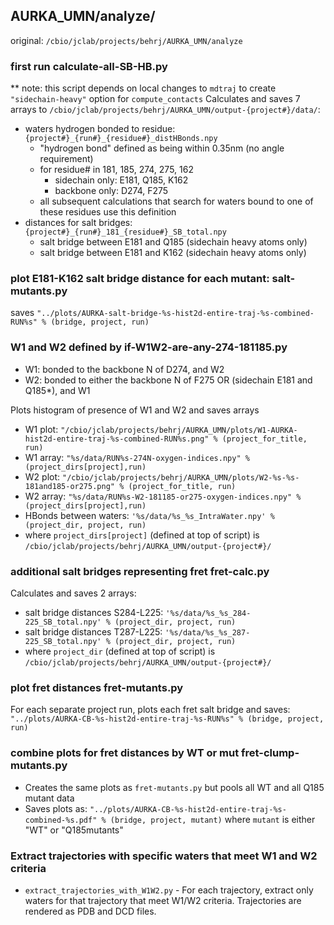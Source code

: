 ## AURKA_UMN/analyze/
original: `/cbio/jclab/projects/behrj/AURKA_UMN/analyze`
### first run calculate-all-SB-HB.py
** note: this script depends on local changes to `mdtraj` to create `"sidechain-heavy"` option for `compute_contacts`
Calculates and saves 7 arrays to `/cbio/jclab/projects/behrj/AURKA_UMN/output-{project#}/data/`:
* waters hydrogen bonded to residue: `{project#}_{run#}_{residue#}_distHBonds.npy`
  * "hydrogen bond" defined as being within 0.35nm (no angle requirement)
  * for residue# in 181, 185, 274, 275, 162
    * sidechain only: E181, Q185, K162
    * backbone only: D274, F275
  * all subsequent calculations that search for waters bound to one of these residues use this definition
* distances for salt bridges: `{project#}_{run#}_181_{residue#}_SB_total.npy`
  * salt bridge between E181 and Q185 (sidechain heavy atoms only)
  * salt bridge between E181 and K162 (sidechain heavy atoms only)

### plot E181-K162 salt bridge distance for each mutant: salt-mutants.py
saves `"../plots/AURKA-salt-bridge-%s-hist2d-entire-traj-%s-combined-RUN%s" % (bridge, project, run)`

### W1 and W2 defined by if-W1W2-are-any-274-181185.py
* W1: bonded to the backbone N of D274, and W2
* W2: bonded to either the backbone N of F275 OR (sidechain E181 and Q185*), and W1

Plots histogram of presence of W1 and W2 and saves arrays
* W1 plot: `"/cbio/jclab/projects/behrj/AURKA_UMN/plots/W1-AURKA-hist2d-entire-traj-%s-combined-RUN%s.png" % (project_for_title, run)`
* W1 array: `"%s/data/RUN%s-274N-oxygen-indices.npy" % (project_dirs[project],run)`
* W2 plot: `"/cbio/jclab/projects/behrj/AURKA_UMN/plots/W2-%s-%s-181and185-or275.png" % (project_for_title, run)`
* W2 array: `"%s/data/RUN%s-W2-181185-or275-oxygen-indices.npy" % (project_dirs[project],run)`
* HBonds between waters: `'%s/data/%s_%s_IntraWater.npy' % (project_dir, project, run)`
* where `project_dirs[project]` (defined at top of script) is `/cbio/jclab/projects/behrj/AURKA_UMN/output-{project#}/`

### additional salt bridges representing fret fret-calc.py
Calculates and saves 2 arrays:
* salt bridge distances S284-L225: `'%s/data/%s_%s_284-225_SB_total.npy' % (project_dir, project, run)`
* salt bridge distances T287-L225: `'%s/data/%s_%s_287-225_SB_total.npy' % (project_dir, project, run)`
* where `project_dir` (defined at top of script) is `/cbio/jclab/projects/behrj/AURKA_UMN/output-{project#}/`

### plot fret distances fret-mutants.py
For each separate project run, plots each fret salt bridge and saves:
`"../plots/AURKA-CB-%s-hist2d-entire-traj-%s-RUN%s" % (bridge, project, run)`

### combine plots for fret distances by WT or mut fret-clump-mutants.py
* Creates the same plots as `fret-mutants.py` but pools all WT and all Q185 mutant data
* Saves plots as: `"../plots/AURKA-CB-%s-hist2d-entire-traj-%s-combined-%s.pdf" % (bridge, project, mutant)` 
where `mutant` is either "WT" or "Q185mutants"

### Extract trajectories with specific waters that meet W1 and W2 criteria

* `extract_trajectories_with_W1W2.py` - For each trajectory, extract only waters for that trajectory that meet W1/W2 criteria.
  Trajectories are rendered as PDB and DCD files.

